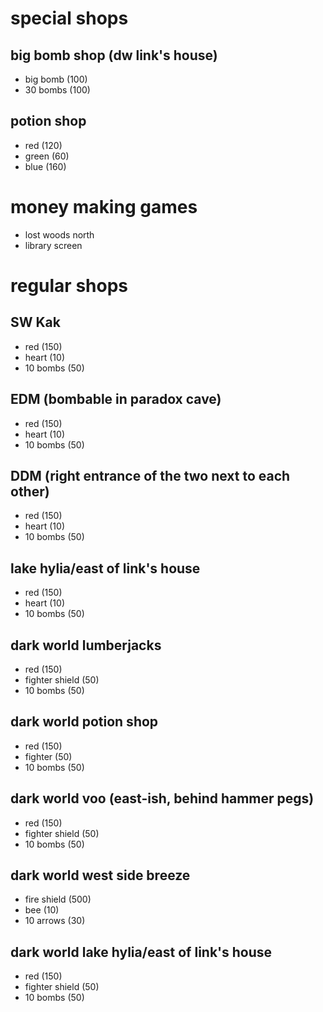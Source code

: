 # special shops
 
## big bomb shop (dw link's house)

  * big bomb (100)
  * 30 bombs (100)

## potion shop
  * red (120)
  * green (60)
  * blue (160)

# money making games
  
* lost woods north
* library screen

# regular shops

## SW Kak
  * red (150)
  * heart (10)
  * 10 bombs (50)

## EDM (bombable in paradox cave)
  * red (150)
  * heart (10)
  * 10 bombs (50)

## DDM (right entrance of the two next to each other)
  * red (150)
  * heart (10)
  * 10 bombs (50)

## lake hylia/east of link's house
  * red (150)
  * heart (10)
  * 10 bombs (50)

## dark world lumberjacks
  * red (150)
  * fighter shield (50)
  * 10 bombs (50)

## dark world potion shop
  * red (150)
  * fighter (50)
  * 10 bombs (50)

## dark world voo (east-ish, behind hammer pegs)
  * red (150)
  * fighter shield (50)
  * 10 bombs (50)

## dark world west side breeze
  * fire shield (500)
  * bee (10)
  * 10 arrows (30)

## dark world lake hylia/east of link's house
  * red (150)
  * fighter shield (50)
  * 10 bombs (50)
